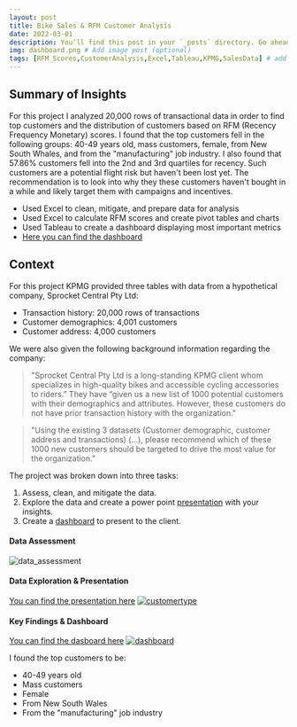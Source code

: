 ```yaml
---
layout: post
title: Bike Sales & RFM Customer Analysis
date: 2022-03-01
description: You’ll find this post in your `_posts` directory. Go ahead and edit it and re-build the site to see your changes. # Add post description (optional)
img: dashboard.png # Add image post (optional)
tags: [RFM_Scores,CustomerAnalysis,Excel,Tableau,KPMG,SalesData] # add tag
---
```

## Summary of Insights
For this project I analyzed 20,000 rows of transactional data in order to find top customers and the distribution of customers based on RFM (Recency Frequency Monetary) scores. I found that the top customers fell in the following groups: 40-49 years old, mass customers, female, from New South Whales, and from the "manufacturing" job industry. I also found that 57.86% customers fell into the 2nd and 3rd quartiles for recency. Such customers are a potential flight risk but haven't been lost yet. The recommendation is to look into why they these customers haven't bought in a while and likely target them with campaigns and incentives. 

- Used Excel to clean, mitigate, and prepare data for analysis
- Used Excel to calculate RFM scores and create pivot tables and charts 
- Used Tableau to create a dashboard displaying most important metrics
- [Here you can find the dashboard](https://public.tableau.com/app/profile/alice.giliarini/viz/KPMG_16465478819120/Dashboard1#1)

## Context
For this project KPMG provided three tables with data from a hypothetical company, Sprocket Central Pty Ltd:
- Transaction history: 20,000 rows of transactions
- Customer demographics: 4,001 customers
- Customer address: 4,000 customers
  
We were also given the following background information regarding the company:
> "Sprocket Central Pty Ltd is a long-standing KPMG client whom specializes in high-quality bikes and accessible cycling accessories to riders.” They have “given us a new list of 1000 potential customers with their demographics and attributes. However, these customers do not have prior transaction history with the organization."

> "Using the existing 3 datasets (Customer demographic, customer address and transactions) (…), please recommend which of these 1000 new customers should be targeted to drive the most value for the organization."

The project was broken down into three tasks:
1. Assess, clean, and mitigate the data. 
2. Explore the data and create a power point [presentation](https://github.com/agiliariniosm/Alice_Giliarini_Portfolio/blob/main/kpmg/KPMG%20virtual%20experience%20program.pdf) with your insights. 
3. Create a [dashboard](https://public.tableau.com/app/profile/alice.giliarini/viz/KPMG_16465478819120/Dashboard1#1) to present to the client. 

#### Data Assessment 
![data_assessment]({{site.baseurl}}/assets/img/KPMG/data_cleaning.png)

#### Data Exploration & Presentation

[You can find the presentation here](https://github.com/agiliariniosm/Alice_Giliarini_Portfolio/blob/main/kpmg/KPMG%20virtual%20experience%20program.pdf)
[![customertype]({{site.baseurl}}/assets/img/KPMG/customer_types.png)](https://github.com/agiliariniosm/Alice_Giliarini_Portfolio/blob/main/kpmg/KPMG%20virtual%20experience%20program.pdf)

#### Key Findings & Dashboard

[You can find the dasboard here](https://public.tableau.com/app/profile/alice.giliarini/viz/KPMG_16465478819120/Dashboard1#1)
[![dashboard]({{site.baseurl}}/assets/img/KPMG/dashboard.png)](https://public.tableau.com/app/profile/alice.giliarini/viz/KPMG_16465478819120/Dashboard1#1)

I found the top customers to be:
- 40-49 years old
- Mass customers
- Female
- From New South Wales
- From the "manufacturing" job industry
